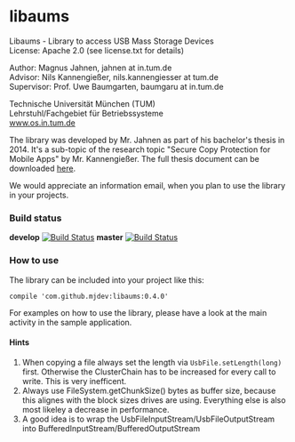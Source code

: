 libaums
=======

Libaums - Library to access USB Mass Storage Devices  
License: Apache 2.0 (see license.txt for details)

Author: Magnus Jahnen, jahnen at in.tum.de  
Advisor: Nils Kannengießer, nils.kannengiesser at tum.de  
Supervisor: Prof. Uwe Baumgarten, baumgaru at in.tum.de  


Technische Universität München (TUM)  
Lehrstuhl/Fachgebiet für Betriebssysteme  
www.os.in.tum.de  

The library was developed by Mr. Jahnen as part of his bachelor's thesis in 2014. It's a sub-topic of the research topic "Secure Copy Protection for Mobile Apps" by Mr. Kannengießer. The full thesis document can be downloaded [here](https://www.os.in.tum.de/fileadmin/w00bdp/www/Lehre/Abschlussarbeiten/Jahnen-thesis.pdf).

We would appreciate an information email, when you plan to use the library in your projects.

### Build status

**develop** [![Build Status](https://travis-ci.org/magnusja/libaums.svg?branch=develop)](https://travis-ci.org/magnusja/libaums)
**master** [![Build Status](https://travis-ci.org/magnusja/libaums.svg?branch=master)](https://travis-ci.org/magnusja/libaums)

### How to use

The library can be included into your project like this:

```
compile 'com.github.mjdev:libaums:0.4.0'
```

For examples on how to use the library, please have a look at the main activity in the sample application.

#### Hints

1. When copying a file always set the length via `UsbFile.setLength(long)` first. Otherwise the ClusterChain has to be increased for every call to write. This is very inefficent.
2. Always use FileSystem.getChunkSize() bytes as buffer size, because this alignes with the block sizes drives are using. Everything else is also most likeley a decrease in performance.
3. A good idea is to wrap the UsbFileInputStream/UsbFileOutputStream into BufferedInputStream/BufferedOutputStream
